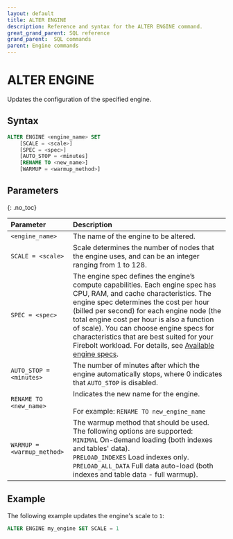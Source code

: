 ```yaml
---
layout: default
title: ALTER ENGINE
description: Reference and syntax for the ALTER ENGINE command.
great_grand_parent: SQL reference
grand_parent:  SQL commands
parent: Engine commands
---
```


# ALTER ENGINE

Updates the configuration of the specified engine.

## Syntax

```sql
ALTER ENGINE <engine_name> SET
    [SCALE = <scale>]
    [SPEC = <spec>]
    [AUTO_STOP = <minutes]
    [RENAME TO <new_name>]
    [WARMUP = <warmup_method>]
```
## Parameters 
{: .no_toc}  

| Parameter                                                   | Description                                                                                                                                                                                                                                                                                                                                                                                                                                                                           | 
| :----------------------------------------------------------- | :------------------------------------------------------------------------------------------------------------------------------------------------------------------------------------------------------------------------------------------------------------------------------------------------------------------------------------------------------------------------------------------------------------------------------------------------------------------------------------- | 
| `<engine_name>`                                             | The name of the engine to be altered.                            | 
| `SCALE = <scale>` | Scale determines the number of nodes that the engine uses, and can be an integer ranging from 1 to 128.<br> | 
| `SPEC = <spec>`   | The engine spec defines the engine’s compute capabilities. Each engine spec has CPU, RAM, and cache characteristics. The engine spec determines the cost per hour (billed per second) for each engine node (the total engine cost per hour is also a function of scale). You can choose engine specs for characteristics that are best suited for your Firebolt workload. For details, see [Available engine specs](../../../Reference/available-engine-specs.md).<br>| 
| `AUTO_STOP = <minutes>`                                     | The number of minutes after which the engine automatically stops, where 0 indicates that `AUTO_STOP` is disabled.                                                                                                                                                                                                                                                                                                                                                                     | 
| `RENAME TO <new_name>`                                      | Indicates the new name for the engine.<br> <br>For example: `RENAME TO new_engine_name`                                                                                                                                                                                                                                                                                                                                                                         | 
| `WARMUP =<warmup_method>`                                   | The warmup method that should be used. The following options are supported:<br>`MINIMAL` On-demand loading (both indexes and tables' data).<br>`PRELOAD_INDEXES` Load indexes only.<br>`PRELOAD_ALL_DATA` Full data auto-load (both indexes and table data - full warmup).                                                     | 

## Example
The following example updates the engine's scale to `1`: 

```sql
ALTER ENGINE my_engine SET SCALE = 1
```
